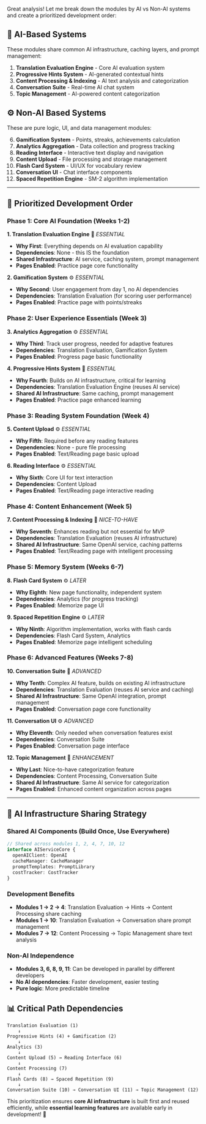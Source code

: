 Great analysis! Let me break down the modules by AI vs Non-AI systems and create a prioritized development order:

## **🤖 AI-Based Systems**
These modules share common AI infrastructure, caching layers, and prompt management:

1. **Translation Evaluation Engine** - Core AI evaluation system
2. **Progressive Hints System** - AI-generated contextual hints  
3. **Content Processing & Indexing** - AI text analysis and categorization
4. **Conversation Suite** - Real-time AI chat system
5. **Topic Management** - AI-powered content categorization

## **⚙️ Non-AI Based Systems**
These are pure logic, UI, and data management modules:

6. **Gamification System** - Points, streaks, achievements calculation
7. **Analytics Aggregation** - Data collection and progress tracking
8. **Reading Interface** - Interactive text display and navigation
9. **Content Upload** - File processing and storage management
10. **Flash Card System** - UI/UX for vocabulary review
11. **Conversation UI** - Chat interface components
12. **Spaced Repetition Engine** - SM-2 algorithm implementation

---

## **🎯 Prioritized Development Order**

### **Phase 1: Core AI Foundation (Weeks 1-2)**
**1. Translation Evaluation Engine** 🤖 *ESSENTIAL*
- **Why First**: Everything depends on AI evaluation capability
- **Dependencies**: None - this IS the foundation
- **Shared Infrastructure**: AI service, caching system, prompt management
- **Pages Enabled**: Practice page core functionality

**2. Gamification System** ⚙️ *ESSENTIAL*
- **Why Second**: User engagement from day 1, no AI dependencies
- **Dependencies**: Translation Evaluation (for scoring user performance)
- **Pages Enabled**: Practice page with points/streaks

### **Phase 2: User Experience Essentials (Week 3)**
**3. Analytics Aggregation** ⚙️ *ESSENTIAL*
- **Why Third**: Track user progress, needed for adaptive features
- **Dependencies**: Translation Evaluation, Gamification System
- **Pages Enabled**: Progress page basic functionality

**4. Progressive Hints System** 🤖 *ESSENTIAL*
- **Why Fourth**: Builds on AI infrastructure, critical for learning
- **Dependencies**: Translation Evaluation Engine (reuses AI service)
- **Shared AI Infrastructure**: Same caching, prompt management
- **Pages Enabled**: Practice page enhanced learning

### **Phase 3: Reading System Foundation (Week 4)**
**5. Content Upload** ⚙️ *ESSENTIAL*
- **Why Fifth**: Required before any reading features
- **Dependencies**: None - pure file processing
- **Pages Enabled**: Text/Reading page basic upload

**6. Reading Interface** ⚙️ *ESSENTIAL*
- **Why Sixth**: Core UI for text interaction
- **Dependencies**: Content Upload
- **Pages Enabled**: Text/Reading page interactive reading

### **Phase 4: Content Enhancement (Week 5)**
**7. Content Processing & Indexing** 🤖 *NICE-TO-HAVE*
- **Why Seventh**: Enhances reading but not essential for MVP
- **Dependencies**: Translation Evaluation (reuses AI infrastructure)
- **Shared AI Infrastructure**: Same OpenAI service, caching patterns
- **Pages Enabled**: Text/Reading page with intelligent processing

### **Phase 5: Memory System (Weeks 6-7)**
**8. Flash Card System** ⚙️ *LATER*
- **Why Eighth**: New page functionality, independent system
- **Dependencies**: Analytics (for progress tracking)
- **Pages Enabled**: Memorize page UI

**9. Spaced Repetition Engine** ⚙️ *LATER*
- **Why Ninth**: Algorithm implementation, works with flash cards
- **Dependencies**: Flash Card System, Analytics
- **Pages Enabled**: Memorize page intelligent scheduling

### **Phase 6: Advanced Features (Weeks 7-8)**
**10. Conversation Suite** 🤖 *ADVANCED*
- **Why Tenth**: Complex AI feature, builds on existing AI infrastructure
- **Dependencies**: Translation Evaluation (reuses AI service and caching)
- **Shared AI Infrastructure**: Same OpenAI integration, prompt management
- **Pages Enabled**: Conversation page core functionality

**11. Conversation UI** ⚙️ *ADVANCED*
- **Why Eleventh**: Only needed when conversation features exist
- **Dependencies**: Conversation Suite
- **Pages Enabled**: Conversation page interface

**12. Topic Management** 🤖 *ENHANCEMENT*
- **Why Last**: Nice-to-have categorization feature
- **Dependencies**: Content Processing, Conversation Suite
- **Shared AI Infrastructure**: Same AI service for categorization
- **Pages Enabled**: Enhanced content organization across pages

---

## **🔧 AI Infrastructure Sharing Strategy**

### **Shared AI Components** (Build Once, Use Everywhere)
```typescript
// Shared across modules 1, 2, 4, 7, 10, 12
interface AIServiceCore {
  openAIClient: OpenAI
  cacheManager: CacheManager  
  promptTemplates: PromptLibrary
  costTracker: CostTracker
}
```

### **Development Benefits**
- **Modules 1 → 2 → 4**: Translation Evaluation → Hints → Content Processing share caching
- **Modules 1 → 10**: Translation Evaluation → Conversation share prompt management  
- **Modules 7 → 12**: Content Processing → Topic Management share text analysis

### **Non-AI Independence**
- **Modules 3, 6, 8, 9, 11**: Can be developed in parallel by different developers
- **No AI dependencies**: Faster development, easier testing
- **Pure logic**: More predictable timeline

## **📊 Critical Path Dependencies**

```
Translation Evaluation (1) 
    ↓
Progressive Hints (4) + Gamification (2)
    ↓  
Analytics (3)
    ↓
Content Upload (5) → Reading Interface (6)
    ↓
Content Processing (7)
    ↓
Flash Cards (8) → Spaced Repetition (9)
    ↓
Conversation Suite (10) → Conversation UI (11) → Topic Management (12)
```

This prioritization ensures **core AI infrastructure** is built first and reused efficiently, while **essential learning features** are available early in development! 🚀